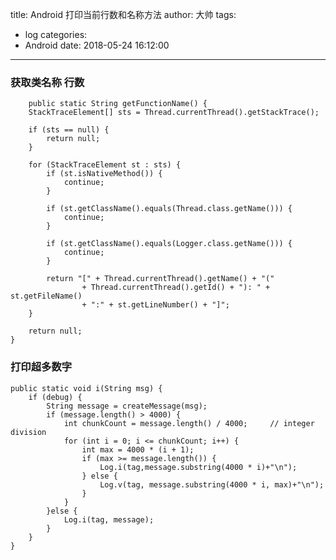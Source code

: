 title: Android 打印当前行数和名称方法
author: 大帅
tags:
  - log
categories:
  - Android
date: 2018-05-24 16:12:00
---
### 获取类名称 行数
		public static String getFunctionName() {
        StackTraceElement[] sts = Thread.currentThread().getStackTrace();

        if (sts == null) {
            return null;
        }

        for (StackTraceElement st : sts) {
            if (st.isNativeMethod()) {
                continue;
            }

            if (st.getClassName().equals(Thread.class.getName())) {
                continue;
            }

            if (st.getClassName().equals(Logger.class.getName())) {
                continue;
            }

            return "[" + Thread.currentThread().getName() + "("
                    + Thread.currentThread().getId() + "): " + st.getFileName()
                    + ":" + st.getLineNumber() + "]";
        }

        return null;
    }
### 打印超多数字
    public static void i(String msg) {
        if (debug) {
            String message = createMessage(msg);
            if (message.length() > 4000) {
                int chunkCount = message.length() / 4000;     // integer division
                for (int i = 0; i <= chunkCount; i++) {
                    int max = 4000 * (i + 1);
                    if (max >= message.length()) {
                        Log.i(tag,message.substring(4000 * i)+"\n");
                    } else {
                        Log.v(tag, message.substring(4000 * i, max)+"\n");
                    }
                }
            }else {
                Log.i(tag, message);
            }
        }
    }